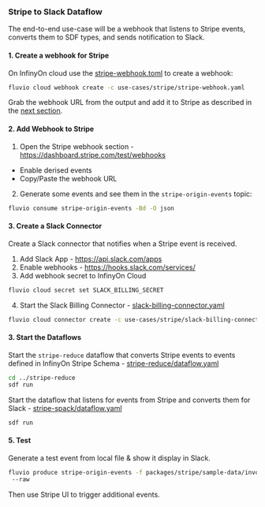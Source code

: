### Stripe to Slack Dataflow

The end-to-end use-case will be a webhook that listens to Stripe events, converts them to SDF types, and sends notification to Slack.


#### 1. Create a webhook for Stripe 

On InfinyOn cloud use the [stripe-webhook.toml](./stripe-webhook.yaml) to create a webhook:

  ```bash
  fluvio cloud webhook create -c use-cases/stripe/stripe-webhook.yaml
  ```

Grab the webhook URL from the output and add it to Stripe as described in the [next section](#2-add-webhook-to-stripe).


#### 2. Add Webhook to Stripe

1. Open the Stripe webhook section - https://dashboard.stripe.com/test/webhooks
  - Enable derised events
  - Copy/Paste the webhook URL


2. Generate some events and see them in the `stripe-origin-events` topic:

  ```bash 
  fluvio consume stripe-origin-events -Bd -O json
  ```

#### 3. Create a Slack Connector

Create a Slack connector that notifies when a Stripe event is received.

1. Add Slack App - https://api.slack.com/apps
2. Enable webhooks - https://hooks.slack.com/services/
3. Add webhook secret to InfinyOn Cloud

  ```bash
  fluvio cloud secret set SLACK_BILLING_SECRET
  ```

4. Start the Slack Billing Connector - [slack-billing-connector.yaml](./use-cases/stripe/slack-billing-connector.yaml)

  ```bash
  fluvio cloud connector create -c use-cases/stripe/slack-billing-connector.yaml
  ```

#### 3. Start the Dataflows

Start the `stripe-reduce` dataflow that converts Stripe events to events defined in InfinyOn Stripe Schema - [stripe-reduce/dataflow.yaml](../stripe-reduce/dataflow.yaml)

```bash
cd ../stripe-reduce
sdf run
```

Start the dataflow that listens for events from Stripe and converts them for Slack - [stripe-spack/dataflow.yaml](dataflow.yaml)

```
sdf run
```

#### 5. Test

Generate a test event from local file & show it display in Slack.

```bash
fluvio produce stripe-origin-events -f packages/stripe/sample-data/invoice-created.json
 --raw
```

Then use Stripe UI to trigger additional events.

